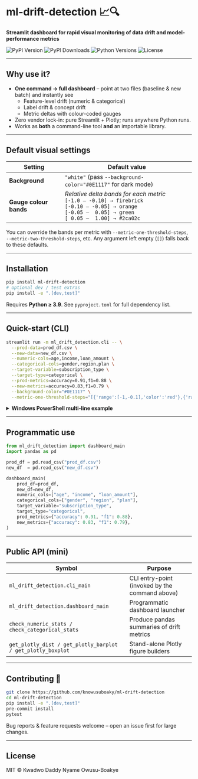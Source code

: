 # ml-drift-detection 📈🔍

**Streamlit dashboard for rapid visual monitoring of data drift and model-performance metrics**

![PyPI Version](https://img.shields.io/pypi/v/ml-drift-detection?color=blue)
![PyPI Downloads](https://img.shields.io/pypi/dm/ml-drift-detection)
![Python Versions](https://img.shields.io/pypi/pyversions/ml-drift-detection)
![License](https://img.shields.io/github/license/knowusuboaky/ml-drift-detection)

---

## Why use it?

* **One command → full dashboard** – point at two files (baseline & new batch) and instantly see  
  * Feature-level drift (numeric & categorical)  
  * Label drift & concept drift  
  * Metric deltas with colour-coded gauges
* Zero vendor lock-in: pure Streamlit + Plotly; runs anywhere Python runs.
* Works as **both** a command-line tool **and** an importable library.

---

## Default visual settings

| Setting | Default value |
|---------|---------------|
| **Background** | `"white"` (pass `--background-color="#0E1117"` for dark mode) |
| **Gauge colour bands** | *Relative delta bands for each metric*<br>`[-1.0 – -0.10] → firebrick`<br>`[-0.10 – -0.05] → orange`<br>`[-0.05 –  0.05] → green`<br>`[ 0.05 –  1.00] → #2ca02c` |

You can override the bands per metric with `--metric-one-threshold-steps`,  
`--metric-two-threshold-steps`, etc. Any argument left empty (`[]`) falls back to these defaults.

---

## Installation

```bash
pip install ml-drift-detection
# optional dev / test extras
pip install -e ".[dev,test]"
```

Requires **Python ≥ 3.9**. See `pyproject.toml` for full dependency list.

---

## Quick-start (CLI)

```bash
streamlit run -m ml_drift_detection.cli -- \
  --prod-data=prod_df.csv \
  --new-data=new_df.csv \
  --numeric-cols=age,income,loan_amount \
  --categorical-cols=gender,region,plan \
  --target-variable=subscription_type \
  --target-type=categorical \
  --prod-metrics=accuracy=0.91,f1=0.88 \
  --new-metrics=accuracy=0.83,f1=0.79 \
  --background-color="#0E1117" \
  --metric-one-threshold-steps="[{'range':[-1,-0.1],'color':'red'},{'range':[-0.1,0.05],'color':'orange'},{'range':[0.05,1],'color':'green'}]"
```

<details>
<summary><b>Windows PowerShell multi-line example</b></summary>

```powershell
streamlit run "C:\Python\Lib\site-packages\ml_drift_detection\cli.py" -- `
  --prod-data="C:\data\prod_df.csv" `
  --new-data="C:\data\new_df.csv" `
  --numeric-cols="age,income,loan_amount" `
  --categorical-cols="gender,region,plan" `
  --target-variable="subscription_type" `
  --target-type="categorical" `
  --prod-metrics="accuracy=0.91,f1=0.88" `
  --new-metrics="accuracy=0.83,f1=0.79"
```

</details>

---

## Programmatic use

```python
from ml_drift_detection import dashboard_main
import pandas as pd

prod_df = pd.read_csv("prod_df.csv")
new_df  = pd.read_csv("new_df.csv")

dashboard_main(
    prod_df=prod_df,
    new_df=new_df,
    numeric_cols=["age", "income", "loan_amount"],
    categorical_cols=["gender", "region", "plan"],
    target_variable="subscription_type",
    target_type="categorical",
    prod_metrics={"accuracy": 0.91, "f1": 0.88},
    new_metrics={"accuracy": 0.83, "f1": 0.79},
)
```

---

## Public API (mini)

| Symbol                                                      | Purpose                                        |
| ----------------------------------------------------------- | ---------------------------------------------- |
| `ml_drift_detection.cli_main`                               | CLI entry-point (invoked by the command above) |
| `ml_drift_detection.dashboard_main`                         | Programmatic dashboard launcher                |
| `check_numeric_stats / check_categorical_stats`             | Produce pandas summaries of drift metrics      |
| `get_plotly_dist / get_plotly_barplot / get_plotly_boxplot` | Stand-alone Plotly figure builders             |

---

## Contributing 🤝

```bash
git clone https://github.com/knowusuboaky/ml-drift-detection
cd ml-drift-detection
pip install -e ".[dev,test]"
pre-commit install
pytest
```

Bug reports & feature requests welcome – open an issue first for large changes.

---

## License

MIT © Kwadwo Daddy Nyame Owusu-Boakye
